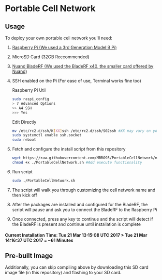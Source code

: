 # Portable Cell Network

## Usage

To deploy your own portable cell network you'll need:

1. [Raspberry Pi (We used a 3rd Generation Model B Pi)](https://www.raspberrypi.org/products/raspberry-pi-3-model-b/)
2. MicroSD Card (32GB Reccommended)
3. [Nuand BladeRF (We used the BladeRF x40, the smaller card offered by Nuand)](https://www.nuand.com/blog/product/bladerf-x40/)
4. SSH enabled on the Pi (For ease of use, Terminal works fine too)
    
    Raspberry Pi Util
    ```bash
    sudo raspi_config
    > 7 Advanced Options
    >> A4 SSH
    >>> Yes
    ```

    Edit Directly
    ```bash
    mv /etc/rc2.d/ssh/K[XX]ssh /etc/rc2.d/ssh/S02ssh #XX may vary on your system, for me it was 01
    sudo systemctl enable ssh.socket
    sudo reboot
    ```
5. Fetch and configure the install script from this repository

    ```bash
    wget https://raw.githubusercontent.com/MBRO95/PortableCellNetwork/master/PortableCellNetwork.sh #Download script
    chmod +x ./PortableCellNetwork.sh #Add execute functionality
    ```
6. Run script

    ```bash
    sudo ./PortableCellNetwork.sh
    ```
7. The script will walk you through customizing the cell network name and then kick off
8. After the packages are installed and configured for the BladeRF, the script will pause and ask you to connect the BladeRF to the Raspberry Pi
9. Once connected, press any key to continue and the script will detect if the BladeRF is present and continue until installation is complete

#### Current Installation Time: Tue 21 Mar 13:15:08 UTC 2017 > Tue 21 Mar 14:16:37 UTC 2017 = ~61 Minutes

## Pre-built Image

Additionally, you can skip compiling above by downloading this SD card image file (in this repository) and flashing to your SD card.